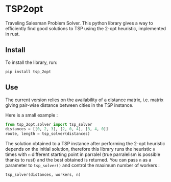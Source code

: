 # TSP2opt
Traveling Salesman Problem Solver. This python library gives a way to efficiently find good solutions to TSP using the 2-opt heuristic, implemented in rust. 

## Install

To install the library, run: 

`pip install tsp_2opt`

## Use 

The current version relies on the availability of a distance matrix, i.e. matrix giving pair-wise distance between cities in the TSP instance.

Here is a small example : 

```python
from tsp_2opt.solver import tsp_solver
distances = [[0, 2, 3], [2, 0, 4], [3, 4, 0]]
route, length = tsp_solver(distances)
```

The solution obtained to a TSP instance after performing the 2-opt heuristic depends on the initial solution, therefore this library runs the heuristic `n` times with `n` different starting point in parralel (true parralelism is possible thanks to rust) and the best obtained is returned. You can pass `n` as a parameter to `tsp_solver()` and control the maximum number of workers :

```python
tsp_solver(distances, workers, n) 
```

